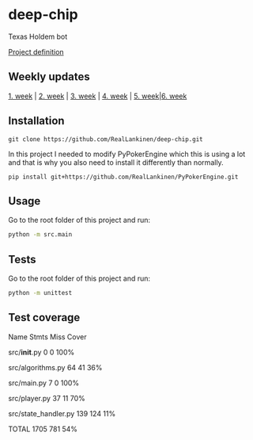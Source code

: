 # deep-chip
Texas Holdem bot

[Project definition](https://github.com/RealLankinen/deep-chip/blob/master/documentation/project-definition.md)


## Weekly updates
[1. week](https://github.com/RealLankinen/deep-chip/blob/master/documentation/weekly-progress-1.md) | [2. week](https://github.com/RealLankinen/deep-chip/blob/master/documentation/weekly-progress-2.md) | [3. week](https://github.com/RealLankinen/deep-chip/blob/master/documentation/weekly-progress-3.md) | [4. week](https://github.com/RealLankinen/deep-chip/blob/master/documentation/weekly-progress-4.md) | [5. week](https://github.com/RealLankinen/deep-chip/blob/master/documentation/weekly-progress-5.md)|[6. week](https://github.com/RealLankinen/deep-chip/blob/master/documentation/weekly-progress-6.md)

## Installation
```
git clone https://github.com/RealLankinen/deep-chip.git
```
In this project I needed to modify PyPokerEngine which this is using a lot and that is why you also need to install it differently than normally.
```
pip install git+https://github.com/RealLankinen/PyPokerEngine.git
```

## Usage
Go to the root folder of this project and run: 
```bash
python -m src.main
```

## Tests
Go to the root folder of this project and run: 
```bash
python -m unittest
```


## Test coverage
Name                                                                         Stmts Miss  Cover

src/__init__.py                                                                0      0   100%

src/algorithms.py                                                             64     41    36%

src/main.py                                                                    7      0   100%

src/player.py                                                                 37     11    70%

src/state_handler.py                                                         139    124    11%

TOTAL                                                                       1705    781    54%

